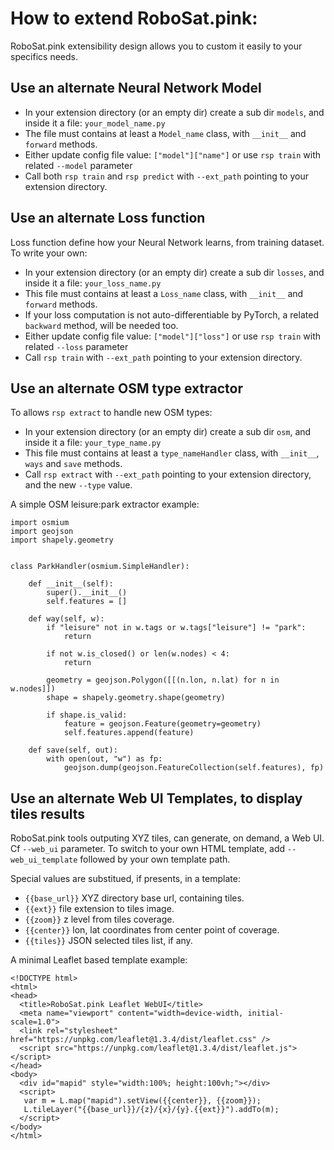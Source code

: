 # How to extend RoboSat.pink: 

RoboSat.pink extensibility design allows you to custom it easily to your specifics needs.


## Use an alternate Neural Network Model ##
- In your extension directory (or an empty dir) create a sub dir `models`, and inside it a file: `your_model_name.py`
- The file must contains at least a `Model_name` class, with `__init__` and `forward` methods.
- Either update config file value: `["model"]["name"]` or use `rsp train` with related `--model` parameter
- Call both `rsp train` and `rsp predict` with `--ext_path` pointing to your extension directory.


## Use an alternate Loss function ##
Loss function define how your Neural Network learns, from training dataset.
To write your own:
- In your extension directory (or an empty dir) create a sub dir `losses`, and inside it a file: `your_loss_name.py`
- This file must contains at least a `Loss_name` class, with `__init__` and `forward` methods.
- If your loss computation is not auto-differentiable by PyTorch, a related `backward` method, will be needed too.
- Either update config file value: `["model"]["loss"]` or use `rsp train` with related `--loss` parameter
- Call `rsp train` with `--ext_path` pointing to your extension directory.


## Use an alternate OSM type extractor ##
To allows `rsp extract` to handle new OSM types:
- In your extension directory (or an empty dir) create a sub dir `osm`, and inside it a file: `your_type_name.py`
- This file must contains at least a `type_nameHandler` class, with `__init__`, `ways` and `save` methods.
- Call `rsp extract` with `--ext_path` pointing to your extension directory, and the new `--type` value.

A simple OSM leisure:park extractor example:

```
import osmium
import geojson
import shapely.geometry


class ParkHandler(osmium.SimpleHandler):

    def __init__(self):
        super().__init__()
        self.features = []

    def way(self, w):
        if "leisure" not in w.tags or w.tags["leisure"] != "park":
            return
            
        if not w.is_closed() or len(w.nodes) < 4:
            return

        geometry = geojson.Polygon([[(n.lon, n.lat) for n in w.nodes]])
        shape = shapely.geometry.shape(geometry)

        if shape.is_valid:
            feature = geojson.Feature(geometry=geometry)
            self.features.append(feature)

    def save(self, out):
        with open(out, "w") as fp:
            geojson.dump(geojson.FeatureCollection(self.features), fp)
```





## Use an alternate Web UI Templates, to display tiles results ##
RoboSat.pink tools outputing XYZ tiles, can generate, on demand, a Web UI. Cf `--web_ui` parameter.
To switch to your own HTML template, add `--web_ui_template` followed by your own template path.

Special values are substitued, if presents, in a template:
 - `{{base_url}}` XYZ directory base url, containing tiles. 
 - `{{ext}}` file extension to tiles image.
 - `{{zoom}}` z level from tiles coverage.
 - `{{center}}` lon, lat coordinates from center point of coverage. 
 - `{{tiles}}` JSON selected tiles list, if any. 


A minimal Leaflet based template example:
```
<!DOCTYPE html>
<html>
<head>
  <title>RoboSat.pink Leaflet WebUI</title>
  <meta name="viewport" content="width=device-width, initial-scale=1.0">
  <link rel="stylesheet" href="https://unpkg.com/leaflet@1.3.4/dist/leaflet.css" />
  <script src="https://unpkg.com/leaflet@1.3.4/dist/leaflet.js"></script>
</head>
<body>
  <div id="mapid" style="width:100%; height:100vh;"></div>
  <script>
   var m = L.map("mapid").setView({{center}}, {{zoom}});
   L.tileLayer("{{base_url}}/{z}/{x}/{y}.{{ext}}").addTo(m);
  </script>
</body>
</html>
```
